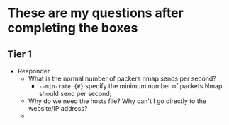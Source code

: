 # These are my questions after completing the boxes

## Tier 1

- Responder
  - What is the normal number of packers nmap sends per second?
    - ```--min-rate {#}``` specify the minimum number of packets Nmap should send per second; 
  - Why do we need the hosts file? Why can't I go directly to the website/IP address?
  - 
